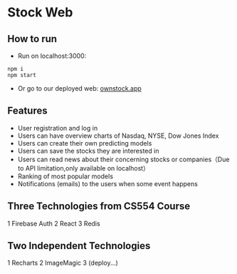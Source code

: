 # Stock Web

## How to run
- Run on localhost:3000:
```
npm i
npm start
```
- Or go to our deployed web: [ownstock.app](ownstock.app)

## Features
- User registration and log in
- Users can have overview charts of Nasdaq, NYSE, Dow Jones Index
- Users can create their own predicting models 
- Users can save the stocks they are interested in 
- Users can read news about their concerning stocks or companies（Due to API limitation,only available on localhost）
- Ranking of most popular models 
- Notifications (emails) to the users when some event happens
## Three Technologies from CS554 Course
1 Firebase Auth
2 React
3 Redis
## Two Independent Technologies
1 Recharts
2 ImageMagic
3 (deploy...)




